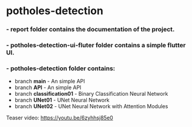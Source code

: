 # potholes-detection

### - report folder contains the documentation of the project.
### - potholes-detection-ui-fluter folder contains a simple flutter UI.
### - potholes-detection folder contains:
- branch **main** - An simple API
- branch **API** - An simple API
- branch **classification01** - Binary Classification Neural Network
- branch **UNet01** - UNet Neural Network
- branch **UNet02** - UNet Neural Network with Attention Modules

Teaser video: https://youtu.be/6zyhhsj85e0
